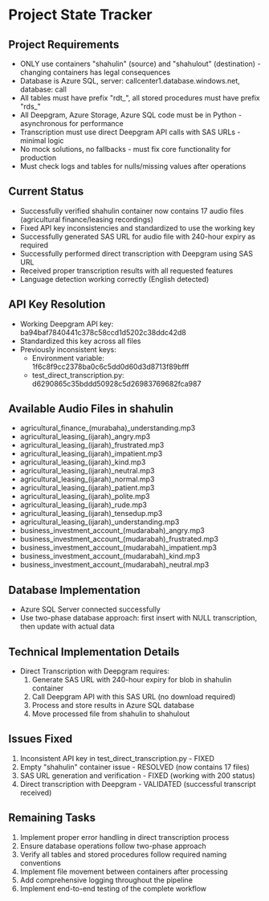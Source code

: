 # Project State Tracker

## Project Requirements
- ONLY use containers "shahulin" (source) and "shahulout" (destination) - changing containers has legal consequences
- Database is Azure SQL, server: callcenter1.database.windows.net, database: call
- All tables must have prefix "rdt_", all stored procedures must have prefix "rds_"
- All Deepgram, Azure Storage, Azure SQL code must be in Python - asynchronous for performance
- Transcription must use direct Deepgram API calls with SAS URLs - minimal logic
- No mock solutions, no fallbacks - must fix core functionality for production
- Must check logs and tables for nulls/missing values after operations

## Current Status 
- Successfully verified shahulin container now contains 17 audio files (agricultural finance/leasing recordings)
- Fixed API key inconsistencies and standardized to use the working key
- Successfully generated SAS URL for audio file with 240-hour expiry as required
- Successfully performed direct transcription with Deepgram using SAS URL
- Received proper transcription results with all requested features
- Language detection working correctly (English detected)

## API Key Resolution
- Working Deepgram API key: ba94baf7840441c378c58ccd1d5202c38ddc42d8
- Standardized this key across all files
- Previously inconsistent keys:
  - Environment variable: 1f6c8f9cc2378ba0c6c5dd0d60d3d8713f89bfff
  - test_direct_transcription.py: d6290865c35bddd50928c5d26983769682fca987

## Available Audio Files in shahulin
- agricultural_finance_(murabaha)_understanding.mp3
- agricultural_leasing_(ijarah)_angry.mp3
- agricultural_leasing_(ijarah)_frustrated.mp3
- agricultural_leasing_(ijarah)_impatient.mp3
- agricultural_leasing_(ijarah)_kind.mp3
- agricultural_leasing_(ijarah)_neutral.mp3
- agricultural_leasing_(ijarah)_normal.mp3
- agricultural_leasing_(ijarah)_patient.mp3
- agricultural_leasing_(ijarah)_polite.mp3
- agricultural_leasing_(ijarah)_rude.mp3
- agricultural_leasing_(ijarah)_tensedup.mp3
- agricultural_leasing_(ijarah)_understanding.mp3
- business_investment_account_(mudarabah)_angry.mp3
- business_investment_account_(mudarabah)_frustrated.mp3
- business_investment_account_(mudarabah)_impatient.mp3
- business_investment_account_(mudarabah)_kind.mp3
- business_investment_account_(mudarabah)_neutral.mp3

## Database Implementation
- Azure SQL Server connected successfully
- Use two-phase database approach: first insert with NULL transcription, then update with actual data

## Technical Implementation Details
- Direct Transcription with Deepgram requires:
  1. Generate SAS URL with 240-hour expiry for blob in shahulin container
  2. Call Deepgram API with this SAS URL (no download required)
  3. Process and store results in Azure SQL database
  4. Move processed file from shahulin to shahulout

## Issues Fixed
1. Inconsistent API key in test_direct_transcription.py - FIXED
2. Empty "shahulin" container issue - RESOLVED (now contains 17 files)
3. SAS URL generation and verification - FIXED (working with 200 status)
4. Direct transcription with Deepgram - VALIDATED (successful transcript received)

## Remaining Tasks
1. Implement proper error handling in direct transcription process
2. Ensure database operations follow two-phase approach
3. Verify all tables and stored procedures follow required naming conventions
4. Implement file movement between containers after processing
5. Add comprehensive logging throughout the pipeline
6. Implement end-to-end testing of the complete workflow